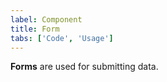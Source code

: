 ```yaml
---
label: Component
title: Form
tabs: ['Code', 'Usage']
---
```


<page-intro>**Forms** are used for submitting data.</page-intro>

<component 
    name="Form"
    component="form" 
    variation="form"
    experimental="true"
    >
</component>
<component-docs component="form"></component-docs>
